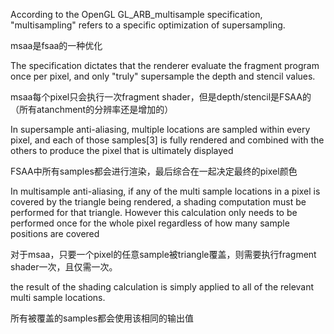 
According to the OpenGL GL_ARB_multisample specification, "multisampling" refers to a specific optimization of supersampling.

msaa是fsaa的一种优化

The specification dictates that the renderer evaluate the fragment program once per pixel, and only "truly" supersample the depth and stencil values.

msaa每个pixel只会执行一次fragment shader，但是depth/stencil是FSAA的（所有atanchment的分辨率还是增加的）

In supersample anti-aliasing, multiple locations are sampled within every pixel, and each of those samples[3] is fully rendered and combined with the others to produce the pixel that is ultimately displayed

FSAA中所有samples都会进行渲染，最后综合在一起决定最终的pixel颜色


In multisample anti-aliasing, if any of the multi sample locations in a pixel is covered by the triangle being rendered, a shading computation must be performed for that triangle. However this calculation only needs to be performed once for the whole pixel regardless of how many sample positions are covered

对于msaa，只要一个pixel的任意sample被triangle覆盖，则需要执行fragment shader一次，且仅需一次。

the result of the shading calculation is simply applied to all of the relevant multi sample locations.

所有被覆盖的samples都会使用该相同的输出值
